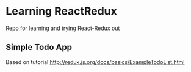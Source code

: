 # Learning ReactRedux
Repo for learning and trying React-Redux out

## Simple Todo App
Based on tutorial http://redux.js.org/docs/basics/ExampleTodoList.html
